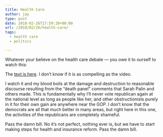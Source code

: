 ```yaml
---
title: Health Care
author: jay
type: post
date: 2010-02-26T17:59:20+00:00
url: /2010/02/26/health-care/
tags:
  - health care
  - politics

---
```

Whatever your believe on the health care debate — you owe it to ourself to watch this:

The [text is here][1]. I don’t know if it is as compelling as the video.

I watch it and my blood boils at the damage and destruction to reasonable discourse resulting from the “death panel” comments that Sarah Palin and others made. This is fundamentally why I’ll never vote republican again at the national level as long as people like her, and other obstructionists purely in it for their own gain are anywhere near the GOP. I don’t know that the democrats are all that much better in many areas, but right here in this one, the activities of the republicans are completely shameful.

Pass the damn bill. No it’s not perfect, nothing ever is, but we have to start making steps for health and insurance reform. Pass the damn bill.

 [1]: http://www.msnbc.msn.com/id/35566903/